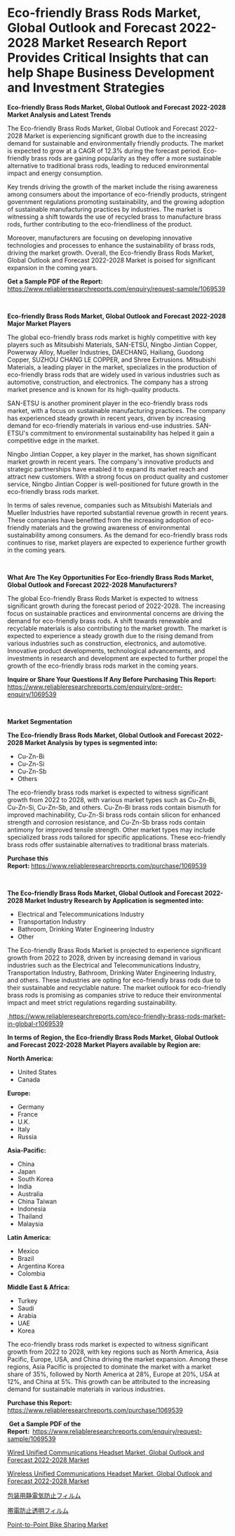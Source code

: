 <p><h1>Eco-friendly Brass Rods Market, Global Outlook and Forecast 2022-2028 Market Research Report Provides Critical Insights that can help Shape Business Development and Investment Strategies</h1></p><p><strong>Eco-friendly Brass Rods Market, Global Outlook and Forecast 2022-2028 Market Analysis and Latest Trends</strong></p>
<p><p>The Eco-friendly Brass Rods Market, Global Outlook and Forecast 2022-2028 Market is experiencing significant growth due to the increasing demand for sustainable and environmentally friendly products. The market is expected to grow at a CAGR of 12.3% during the forecast period. Eco-friendly brass rods are gaining popularity as they offer a more sustainable alternative to traditional brass rods, leading to reduced environmental impact and energy consumption.</p><p>Key trends driving the growth of the market include the rising awareness among consumers about the importance of eco-friendly products, stringent government regulations promoting sustainability, and the growing adoption of sustainable manufacturing practices by industries. The market is witnessing a shift towards the use of recycled brass to manufacture brass rods, further contributing to the eco-friendliness of the product.</p><p>Moreover, manufacturers are focusing on developing innovative technologies and processes to enhance the sustainability of brass rods, driving the market growth. Overall, the Eco-friendly Brass Rods Market, Global Outlook and Forecast 2022-2028 Market is poised for significant expansion in the coming years.</p></p>
<p><strong>Get a Sample PDF of the Report:&nbsp;</strong> <a href="https://www.reliableresearchreports.com/enquiry/request-sample/1069539">https://www.reliableresearchreports.com/enquiry/request-sample/1069539</a></p>
<p>&nbsp;</p>
<p><strong>Eco-friendly Brass Rods Market, Global Outlook and Forecast 2022-2028 Major Market Players</strong></p>
<p><p>The global eco-friendly brass rods market is highly competitive with key players such as Mitsubishi Materials, SAN-ETSU, Ningbo Jintian Copper, Powerway Alloy, Mueller Industries, DAECHANG, Hailiang, Guodong Copper, SUZHOU CHANG LE COPPER, and Shree Extrusions. Mitsubishi Materials, a leading player in the market, specializes in the production of eco-friendly brass rods that are widely used in various industries such as automotive, construction, and electronics. The company has a strong market presence and is known for its high-quality products.</p><p>SAN-ETSU is another prominent player in the eco-friendly brass rods market, with a focus on sustainable manufacturing practices. The company has experienced steady growth in recent years, driven by increasing demand for eco-friendly materials in various end-use industries. SAN-ETSU's commitment to environmental sustainability has helped it gain a competitive edge in the market.</p><p>Ningbo Jintian Copper, a key player in the market, has shown significant market growth in recent years. The company's innovative products and strategic partnerships have enabled it to expand its market reach and attract new customers. With a strong focus on product quality and customer service, Ningbo Jintian Copper is well-positioned for future growth in the eco-friendly brass rods market.</p><p>In terms of sales revenue, companies such as Mitsubishi Materials and Mueller Industries have reported substantial revenue growth in recent years. These companies have benefitted from the increasing adoption of eco-friendly materials and the growing awareness of environmental sustainability among consumers. As the demand for eco-friendly brass rods continues to rise, market players are expected to experience further growth in the coming years.</p></p>
<p>&nbsp;</p>
<p><strong>What Are The Key Opportunities For Eco-friendly Brass Rods Market, Global Outlook and Forecast 2022-2028 Manufacturers?</strong></p>
<p><p>The global Eco-friendly Brass Rods Market is expected to witness significant growth during the forecast period of 2022-2028. The increasing focus on sustainable practices and environmental concerns are driving the demand for eco-friendly brass rods. A shift towards renewable and recyclable materials is also contributing to the market growth. The market is expected to experience a steady growth due to the rising demand from various industries such as construction, electronics, and automotive. Innovative product developments, technological advancements, and investments in research and development are expected to further propel the growth of the eco-friendly brass rods market in the coming years.</p></p>
<p><strong>Inquire or Share Your Questions If Any Before Purchasing This Report:</strong> <a href="https://www.reliableresearchreports.com/enquiry/pre-order-enquiry/1069539">https://www.reliableresearchreports.com/enquiry/pre-order-enquiry/1069539</a></p>
<p>&nbsp;</p>
<p><strong>Market Segmentation</strong></p>
<p><strong>The Eco-friendly Brass Rods Market, Global Outlook and Forecast 2022-2028 Market Analysis by types is segmented into:</strong></p>
<p><ul><li>Cu-Zn-Bi</li><li>Cu-Zn-Si</li><li>Cu-Zn-Sb</li><li>Others</li></ul></p>
<p><p>The eco-friendly brass rods market is expected to witness significant growth from 2022 to 2028, with various market types such as Cu-Zn-Bi, Cu-Zn-Si, Cu-Zn-Sb, and others. Cu-Zn-Bi brass rods contain bismuth for improved machinability, Cu-Zn-Si brass rods contain silicon for enhanced strength and corrosion resistance, and Cu-Zn-Sb brass rods contain antimony for improved tensile strength. Other market types may include specialized brass rods tailored for specific applications. These eco-friendly brass rods offer sustainable alternatives to traditional brass materials.</p></p>
<p><strong>Purchase this Report:&nbsp;</strong><a href="https://www.reliableresearchreports.com/purchase/1069539">https://www.reliableresearchreports.com/purchase/1069539</a></p>
<p>&nbsp;</p>
<p><strong>The Eco-friendly Brass Rods Market, Global Outlook and Forecast 2022-2028 Market Industry Research by Application is segmented into:</strong></p>
<p><ul><li>Electrical and Telecommunications Industry</li><li>Transportation Industry</li><li>Bathroom, Drinking Water Engineering Industry</li><li>Other</li></ul></p>
<p><p>The Eco-friendly Brass Rods Market is projected to experience significant growth from 2022 to 2028, driven by increasing demand in various industries such as the Electrical and Telecommunications Industry, Transportation Industry, Bathroom, Drinking Water Engineering Industry, and others. These industries are opting for eco-friendly brass rods due to their sustainable and recyclable nature. The market outlook for eco-friendly brass rods is promising as companies strive to reduce their environmental impact and meet strict regulations regarding sustainability.</p></p>
<p><a href="https://www.reliableresearchreports.com/eco-friendly-brass-rods-market-in-global-r1069539">&nbsp;https://www.reliableresearchreports.com/eco-friendly-brass-rods-market-in-global-r1069539</a></p>
<p><strong>In terms of Region, the Eco-friendly Brass Rods Market, Global Outlook and Forecast 2022-2028 Market Players available by Region are:</strong></p>
<p>
    <p> <strong> North America: </strong>
        <ul>
            <li>United States</li>
            <li>Canada</li>
        </ul>
        </p> 
    <p> <strong> Europe: </strong>
        <ul>
            <li>Germany</li>
            <li>France</li>
            <li>U.K.</li>
            <li>Italy</li>
            <li>Russia</li>
        </ul>
        </p> 
    <p> <strong> Asia-Pacific: </strong>
        <ul>
            <li>China</li>
            <li>Japan</li>
            <li>South Korea</li>
            <li>India</li>
            <li>Australia</li>
            <li>China Taiwan</li>
            <li>Indonesia</li>
            <li>Thailand</li>
            <li>Malaysia</li>
        </ul>
        </p> 
    <p> <strong> Latin America: </strong>
        <ul>
            <li>Mexico</li>
            <li>Brazil</li>
            <li>Argentina Korea</li>
            <li>Colombia</li>
        </ul>
        </p> 
    <p> <strong> Middle East & Africa: </strong>
        <ul>
            <li>Turkey</li>
            <li>Saudi</li>
            <li>Arabia</li>
            <li>UAE</li>
            <li>Korea</li>
        </ul>
    </p>
    </p>
<p><p>The eco-friendly brass rods market is expected to witness significant growth from 2022 to 2028, with key regions such as North America, Asia Pacific, Europe, USA, and China driving the market expansion. Among these regions, Asia Pacific is projected to dominate the market with a market share of 35%, followed by North America at 28%, Europe at 20%, USA at 12%, and China at 5%. This growth can be attributed to the increasing demand for sustainable materials in various industries.</p></p>
<p><strong>Purchase this Report: </strong><a href="https://www.reliableresearchreports.com/purchase/1069539">https://www.reliableresearchreports.com/purchase/1069539</a></p>
<p>&nbsp;<strong>Get a Sample PDF of the Report:&nbsp;&nbsp;</strong><a href="https://www.reliableresearchreports.com/enquiry/request-sample/1069539">https://www.reliableresearchreports.com/enquiry/request-sample/1069539</a></p>
<p><strong></strong></p>
<p><p><a href="https://github.com/joannagoyvaerts/Market-Research-Report-List-2/blob/main/wired-unified-communications-headset-market-global-outlook-and-forecast-2022-2028-market.md">Wired Unified Communications Headset Market, Global Outlook and Forecast 2022-2028 Market</a></p><p><a href="https://github.com/lubmix/Market-Research-Report-List-2/blob/main/wireless-unified-communications-headset-market-global-outlook-and-forecast-2022-2028-market.md">Wireless Unified Communications Headset Market, Global Outlook and Forecast 2022-2028 Market</a></p><p><a href="https://github.com/andym141978/Market-Research-Report-List-1/blob/main/857917585939.md">包装用静電気防止フィルム</a></p><p><a href="https://github.com/AdellaPrice2023/Market-Research-Report-List-1/blob/main/853607485940.md">帯電防止透明フィルム</a></p><p><a href="https://issuu.com/reportprime-2/docs/point-to-point-bike-sharing-market-size-2030.pptx">Point-to-Point Bike Sharing Market</a></p></p>